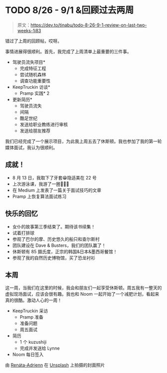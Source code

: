 # TODO 8/26 - 9/1 &回顾过去两周

> 原文：<https://dev.to/tinabu/todo-8-26-9-1-review-on-last-two-weeks-1i83>

错过了上周的回顾帖，哎呀。

事情进展得很顺利。首先，我完成了上周清单上最重要的三件事。

*   驾驶员流失项目*
    *   完成特征工程
    *   尝试随机森林
    *   调查功能重要性
*   KeepTruckin 访谈*
    *   Pramp 实践* 2
*   更新简历*
    *   驾驶员流失
    *   间隔
    *   酷足世纪
    *   发送给职业教练进行审核
    *   发送给朋友推荐

我们已经完成了一个展示项目，为此我上周五去了休斯顿。我也参加了我的第一轮媒体面试，我认为很顺利。

## 成就！

*   8 月 13 日，我取下了牙套😁隐适美在 22 号
*   上次游泳课，我游了一圈🏊🏻‍♀️
*   在 Medium 上发表了一篇关于面试技巧的文章
*   Pramp 上恢复算法面试练习

## 快乐的回忆

*   女仆的故事第三季结束了。期待该书续集！
*   试着打排球
*   参观了巴尔的摩、历史悠久的船只和查尔斯村
*   团队建设在 Dave & Busters，我们的团队赢了！
*   休斯顿有 85 摄氏度，正宗的韩国&日本&墨西哥餐馆！
*   参观了我的自然历史博物馆，买了恐龙衬衫

## 本周

这一周，当我们在这里的时候，我会和朋友们一起享受休斯顿。周五我有一整天的虚拟现场面试，应该会很有趣。我也和 Noom 一起开始了一个减肥计划，看起来真的很酷。激动人心的一周！

*   KeepTruckin 采访
    *   Pramp 准备
    *   准备问题
    *   周五面试
*   简历
    *   1 个 kuzushiji
    *   完成并发送给 Lynne
*   Noom 每日签入

由 [Renáta-Adrienn](https://unsplash.com/@bajkorenata) 在 [Unsplash](https://unsplash.com) 上拍摄的封面照片